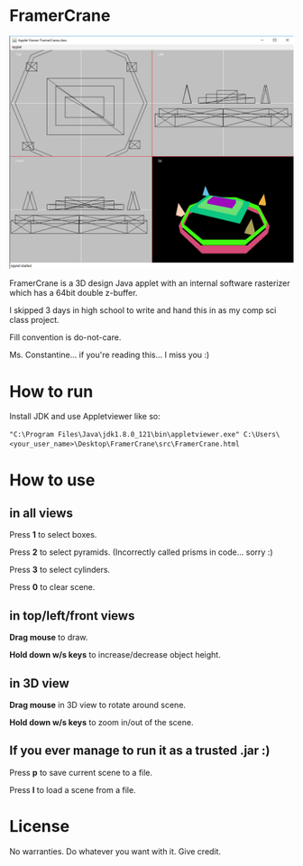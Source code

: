 # FramerCrane

![snapshot1](https://raw.githubusercontent.com/toomuchvoltage/FramerCrane/master/img/FramerCraneSnapshot.png)

FramerCrane is a 3D design Java applet with an internal software rasterizer which has a 64bit double z-buffer.

I skipped 3 days in high school to write and hand this in as my comp sci class project.

Fill convention is do-not-care.

Ms. Constantine... if you're reading this... I miss you :)

# How to run

Install JDK and use Appletviewer like so:

```"C:\Program Files\Java\jdk1.8.0_121\bin\appletviewer.exe" C:\Users\<your_user_name>\Desktop\FramerCrane\src\FramerCrane.html```

# How to use

## in all views

Press **1** to select boxes.

Press **2** to select pyramids. (Incorrectly called prisms in code... sorry :)

Press **3** to select cylinders.

Press **0** to clear scene.

## in top/left/front views

**Drag mouse** to draw.

**Hold down w/s keys** to increase/decrease object height.

## in 3D view

**Drag mouse** in 3D view to rotate around scene.

**Hold down w/s keys** to zoom in/out of the scene.

## If you ever manage to run it as a trusted .jar :)

Press **p** to save current scene to a file.

Press **l** to load a scene from a file.

# License

No warranties. Do whatever you want with it. Give credit.
